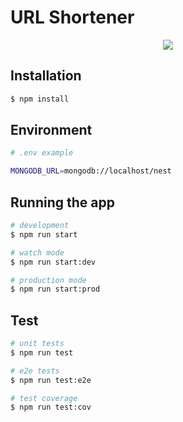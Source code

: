 # URL Shortener

<p align="center">
  <a href="https://skillicons.dev">
    <img src="https://skillicons.dev/icons?i=nest,ts,nodejs,mongo&perline=20" />
  </a>
</p>

## Installation

```bash
$ npm install
```

## Environment

```bash
# .env example

MONGODB_URL=mongodb://localhost/nest
```

## Running the app

```bash
# development
$ npm run start

# watch mode
$ npm run start:dev

# production mode
$ npm run start:prod
```

## Test

```bash
# unit tests
$ npm run test

# e2e tests
$ npm run test:e2e

# test coverage
$ npm run test:cov
```
